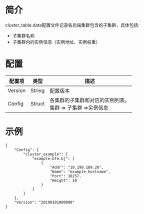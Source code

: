 # 简介

cluster_table.data配置文件记录各后端集群包含的子集群，具体包括:
- 子集群名称
- 子集群内的实例信息（实例地址、实例权重）

# 配置

| 配置项  | 类型   | 描述                                                           |
| ------- | ------ | -------------------------------------------------------------- |
| Version | String | 配置版本                                                       |
| Config  | Struct | 各集群的子集群和对应的实例列表。 <br>集群 => 子集群 =>实例信息 |

# 示例

```
{
    "Config": {
        "cluster_example": {
            "example.bfe.bj": [
                {
                    "Addr": "10.199.189.26",
                    "Name": "example_hostname",
                    "Port": 10257,
                    "Weight": 10
                }
            ]
        }
    }, 
    "Version": "20190101000000"
}
```



